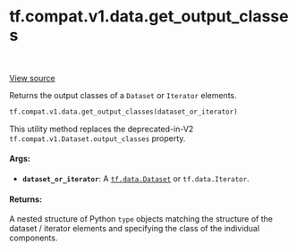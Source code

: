 <div itemscope itemtype="http://developers.google.com/ReferenceObject">
<meta itemprop="name" content="tf.compat.v1.data.get_output_classes" />
<meta itemprop="path" content="Stable" />
</div>

# tf.compat.v1.data.get_output_classes

<!-- Insert buttons and diff -->

<table class="tfo-notebook-buttons tfo-api" align="left">
</table>

<a target="_blank" href="/code/stable/tensorflow/python/data/ops/dataset_ops.py">View source</a>



Returns the output classes of a `Dataset` or `Iterator` elements.

``` python
tf.compat.v1.data.get_output_classes(dataset_or_iterator)
```



<!-- Placeholder for "Used in" -->

This utility method replaces the deprecated-in-V2
`tf.compat.v1.Dataset.output_classes` property.

#### Args:


* <b>`dataset_or_iterator`</b>: A <a href="../../../../tf/data/Dataset.md"><code>tf.data.Dataset</code></a> or `tf.data.Iterator`.


#### Returns:

A nested structure of Python `type` objects matching the structure of the
dataset / iterator elements and specifying the class of the individual
components.


